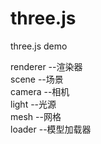 # three.js
three.js demo

renderer    --渲染器<br>
scene       --场景<br>
camera      --相机<br>
light       --光源<br>
mesh        --网格<br>
loader      --模型加载器<br>
